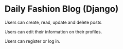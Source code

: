 # Daily Fashion Blog (Django)

Users can create, read, update and delete posts. 

Users can edit their information on their profiles.

Users can register or log in.
